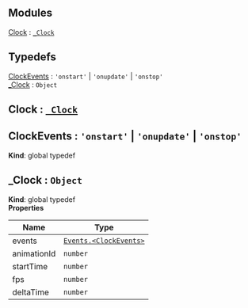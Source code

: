 ## Modules

<dl>
<dt><a href="#module_Clock">Clock</a> : <code><a href="#_Clock">_Clock</a></code></dt>
<dd></dd>
</dl>

## Typedefs

<dl>
<dt><a href="#ClockEvents">ClockEvents</a> : <code>&#x27;onstart&#x27;</code> | <code>&#x27;onupdate&#x27;</code> | <code>&#x27;onstop&#x27;</code></dt>
<dd></dd>
<dt><a href="#_Clock">_Clock</a> : <code>Object</code></dt>
<dd></dd>
</dl>

<a name="module_Clock"></a>

## Clock : [<code>\_Clock</code>](#_Clock)
<a name="ClockEvents"></a>

## ClockEvents : <code>&#x27;onstart&#x27;</code> \| <code>&#x27;onupdate&#x27;</code> \| <code>&#x27;onstop&#x27;</code>
**Kind**: global typedef  
<a name="_Clock"></a>

## \_Clock : <code>Object</code>
**Kind**: global typedef  
**Properties**

| Name | Type |
| --- | --- |
| events | [<code>Events.&lt;ClockEvents&gt;</code>](#ClockEvents) | 
| animationId | <code>number</code> | 
| startTime | <code>number</code> | 
| fps | <code>number</code> | 
| deltaTime | <code>number</code> | 


